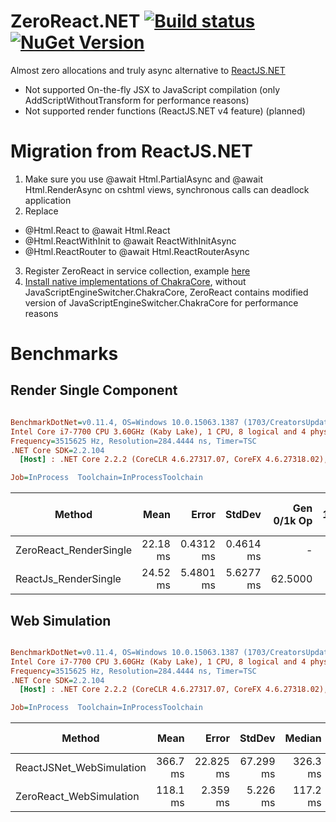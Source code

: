 # ZeroReact.NET [![Build status](https://ci.appveyor.com/api/projects/status/9v382r4s13dn91d9?svg=true)](https://ci.appveyor.com/project/DaniilSokolyuk/zeroreact-net) [![NuGet Version](https://img.shields.io/nuget/v/ZeroReact.AspNetCore.svg)](https://www.nuget.org/packages/ZeroReact.AspNetCore/) 

Almost zero allocations and truly async alternative to [ReactJS.NET](https://github.com/reactjs/React.NET)

* Not supported On-the-fly JSX to JavaScript compilation (only AddScriptWithoutTransform for performance reasons)
* Not supported render functions (ReactJS.NET v4 feature) (planned)

# Migration from ReactJS.NET
1. Make sure you use @await Html.PartialAsync and @await Html.RenderAsync on cshtml views, synchronous calls can deadlock application 
2. Replace 
* @Html.React to @await Html.React
* @Html.ReactWithInit to @await ReactWithInitAsync
* @Html.ReactRouter to @await Html.ReactRouterAsync
3. Register ZeroReact in service collection, example [here](https://github.com/DaniilSokolyuk/ZeroReact.NET/blob/2795b6d2dcf5b3e902ebbd7b21b6470462a182ac/src/ZeroReact.Sample.Webpack.AspNetCore/Startup.cs#L19)
4. [Install native implementations of ChakraCore](https://github.com/Taritsyn/JavaScriptEngineSwitcher/wiki/ChakraCore), without JavaScriptEngineSwitcher.ChakraCore, ZeroReact contains modified version of JavaScriptEngineSwitcher.ChakraCore for performance reasons


# Benchmarks

## Render Single Component
``` ini

BenchmarkDotNet=v0.11.4, OS=Windows 10.0.15063.1387 (1703/CreatorsUpdate/Redstone2)
Intel Core i7-7700 CPU 3.60GHz (Kaby Lake), 1 CPU, 8 logical and 4 physical cores
Frequency=3515625 Hz, Resolution=284.4444 ns, Timer=TSC
.NET Core SDK=2.2.104
  [Host] : .NET Core 2.2.2 (CoreCLR 4.6.27317.07, CoreFX 4.6.27318.02), 64bit RyuJIT

Job=InProcess  Toolchain=InProcessToolchain  

```
|                 Method |     Mean |     Error |    StdDev | Gen 0/1k Op | Gen 1/1k Op | Gen 2/1k Op | Allocated Memory/Op |
|----------------------- |---------:|----------:|----------:|------------:|------------:|------------:|--------------------:|
| ZeroReact_RenderSingle | 22.18 ms | 0.4312 ms | 0.4614 ms |           - |           - |           - |             1.05 KB |
|   ReactJs_RenderSingle | 24.52 ms | 5.4801 ms | 5.6277 ms |     62.5000 |           - |           - |          1311.62 KB |

## Web Simulation
``` ini

BenchmarkDotNet=v0.11.4, OS=Windows 10.0.15063.1387 (1703/CreatorsUpdate/Redstone2)
Intel Core i7-7700 CPU 3.60GHz (Kaby Lake), 1 CPU, 8 logical and 4 physical cores
Frequency=3515625 Hz, Resolution=284.4444 ns, Timer=TSC
.NET Core SDK=2.2.104
  [Host] : .NET Core 2.2.2 (CoreCLR 4.6.27317.07, CoreFX 4.6.27318.02), 64bit RyuJIT

Job=InProcess  Toolchain=InProcessToolchain  

```
|                   Method |     Mean |     Error |    StdDev |   Median | Gen 0/1k Op | Gen 1/1k Op | Gen 2/1k Op | Allocated Memory/Op |
|------------------------- |---------:|----------:|----------:|---------:|------------:|------------:|------------:|--------------------:|
| ReactJSNet_WebSimulation | 366.7 ms | 22.825 ms | 67.299 ms | 326.3 ms |   4000.0000 |   3000.0000 |   3000.0000 |         24437.02 KB |
|  ZeroReact_WebSimulation | 118.1 ms |  2.359 ms |  5.226 ms | 117.2 ms |    400.0000 |           - |           - |            15.65 KB |


